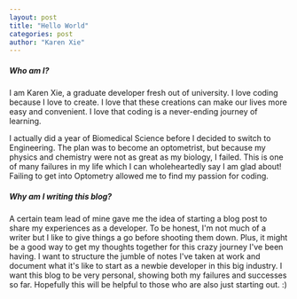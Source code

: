 ```yaml
---
layout: post
title: "Hello World"
categories: post
author: "Karen Xie"
---
```


##### Who am I?
I am Karen Xie, a graduate developer fresh out of university. I love coding because I love to create. I love that these creations can make our lives more easy and convenient. I love that coding is a never-ending journey of learning.

I actually did a year of Biomedical Science before I decided to switch to Engineering. The plan was to become an optometrist, but because my physics and chemistry were not as great as my biology, I failed. This is one of many failures in my life which I can wholeheartedly say I am glad about! Failing to get into Optometry allowed me to find my passion for coding.

##### Why am I writing this blog?
A certain team lead of mine gave me the idea of starting a blog post to share my experiences as a developer. To be honest, I'm not much of a writer but I like to give things a go before shooting them down. Plus, it might be a good way to get my thoughts together for this crazy journey I've been having. I want to structure the jumble of notes I've taken at work and document what it's like to start as a newbie developer in this big industry. I want this blog to be very personal, showing both my failures and successes so far. Hopefully this will be helpful to those who are also just starting out. :)